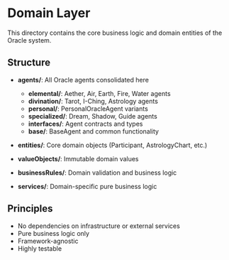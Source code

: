 # Domain Layer

This directory contains the core business logic and domain entities of the Oracle system.

## Structure

- **agents/**: All Oracle agents consolidated here
  - **elemental/**: Aether, Air, Earth, Fire, Water agents
  - **divination/**: Tarot, I-Ching, Astrology agents  
  - **personal/**: PersonalOracleAgent variants
  - **specialized/**: Dream, Shadow, Guide agents
  - **interfaces/**: Agent contracts and types
  - **base/**: BaseAgent and common functionality

- **entities/**: Core domain objects (Participant, AstrologyChart, etc.)
- **valueObjects/**: Immutable domain values
- **businessRules/**: Domain validation and business logic
- **services/**: Domain-specific pure business logic

## Principles

- No dependencies on infrastructure or external services
- Pure business logic only
- Framework-agnostic
- Highly testable